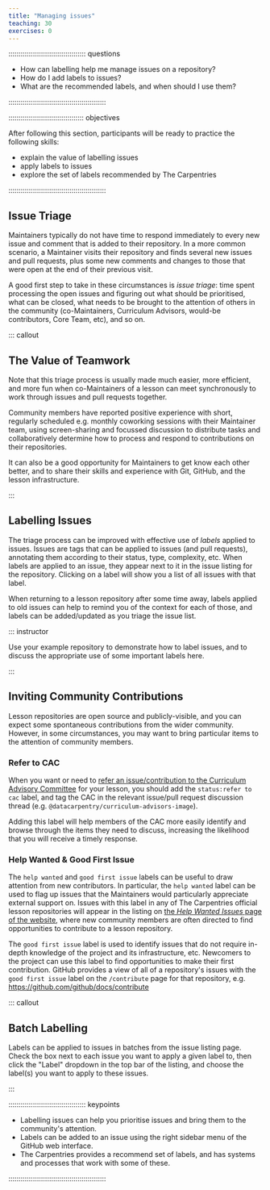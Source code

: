 ```yaml
---
title: "Managing issues"
teaching: 30
exercises: 0
---
```


:::::::::::::::::::::::::::::::::::::: questions 

- How can labelling help me manage issues on a repository?
- How do I add labels to issues?
- What are the recommended labels, and when should I use them?

::::::::::::::::::::::::::::::::::::::::::::::::

::::::::::::::::::::::::::::::::::::: objectives

After following this section, participants will be ready to practice the following skills:

- explain the value of labelling issues
- apply labels to issues
- explore the set of labels recommended by The Carpentries

::::::::::::::::::::::::::::::::::::::::::::::::

## Issue Triage

Maintainers typically do not have time to respond immediately to 
every new issue and comment that is added to their repository.
In a more common scenario, a Maintainer visits their repository and finds 
several new issues and pull requests,
plus some new comments and changes to those that were open at the end of their previous visit.

A good first step to take in these circumstances is _issue triage_:
time spent processing the open issues and figuring out what should be prioritised,
what can be closed, what needs to be brought to the attention of others in the community
(co-Maintainers, Curriculum Advisors, would-be contributors, Core Team, etc),
and so on.

::: callout

## The Value of Teamwork

Note that this triage process is usually made much easier, more efficient, and more fun
when co-Maintainers of a lesson can meet synchronously to
work through issues and pull requests together.

Community members have reported positive experience with short, 
regularly scheduled e.g. monthly coworking sessions with their Maintainer team,
using screen-sharing and focussed discussion to distribute tasks and 
collaboratively determine how to process and respond to contributions on their repositories.

It can also be a good opportunity for Maintainers to get know each other better,
and to share their skills and experience with Git, GitHub, and the lesson infrastructure.

:::

## Labelling Issues

The triage process can be improved with effective use of _labels_ applied to issues.
Issues are tags that can be applied to issues (and pull requests),
annotating them according to their status, type, complexity, etc.
When labels are applied to an issue, 
they appear next to it in the issue listing for the repository.
Clicking on a label will show you a list of all issues with that label.

When returning to a lesson repository after some time away,
labels applied to old issues can help to remind you of the context for each of those,
and labels can be added/updated as you triage the issue list.

::: instructor

Use your example repository to demonstrate how to label issues,
and to discuss the appropriate use of some important labels here.

:::

## Inviting Community Contributions

Lesson repositories are open source and publicly-visible,
and you can expect some spontaneous contributions from the wider community.
However, in some circumstances, you may want to bring particular items 
to the attention of community members.

### Refer to CAC

When you want or need to 
[refer an issue/contribution to the Curriculum Advisory Committee](https://carpentries.github.io/maintainer-onboarding/04-communicate-advisors.html)
for your lesson, you should add the `status:refer to cac` label,
and tag the CAC in the relevant issue/pull request discussion thread
(e.g. `@datacarpentry/curriculum-advisors-image`).

Adding this label will help members of the CAC more easily identify and 
browse through the items they need to discuss,
increasing the likelihood that you will receive a timely response.

### Help Wanted & Good First Issue

The `help wanted` and `good first issue` labels can be useful to draw attention 
from new contributors.
In particular, 
the `help wanted` label can be used to flag up issues that the Maintainers 
would particularly appreciate external support on.
Issues with this label in any of The Carpentries official lesson repositories
will appear in the listing on 
[the _Help Wanted Issues_ page of the website](https://carpentries.org/help-wanted-issues/),
where new community members are often directed to find opportunities to contribute to
a lesson repository.

The `good first issue` label is used to identify issues that do not require in-depth knowledge
of the project and its infrastructure, etc.
Newcomers to the project can use this label to find opportunities to make their first contribution.
GitHub provides a view of all of a repository's issues with the `good first issue` label
on the `/contribute` page for that repository, e.g. https://github.com/github/docs/contribute

::: callout

## Batch Labelling

Labels can be applied to issues in batches from the issue listing page.
Check the box next to each issue you want to apply a given label to,
then click the "Label" dropdown in the top bar of the listing,
and choose the label(s) you want to apply to these issues.

:::

:::::::::::::::::::::::::::::::::::::: keypoints 

- Labelling issues can help you prioritise issues and bring them to the community's attention.
- Labels can be added to an issue using the right sidebar menu of the GitHub web interface.
- The Carpentries provides a recommend set of labels, and has systems and processes that work with some of these.

::::::::::::::::::::::::::::::::::::::::::::::::